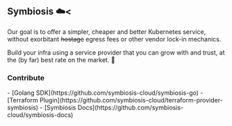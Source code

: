 <h2>Symbiosis ☁️<</h2>

Our goal is to offer a simpler, cheaper and better Kubernetes service, without exorbitant ~~hostage~~ egress fees or other vendor lock-in mechanics.

Build your infra using a service provider that you can grow with and trust, at the (by far) best rate on the market. 💸

<h3>Contribute</h3>
- [Golang SDK](https://github.com/symbiosis-cloud/symbiosis-go)
- [Terraform Plugin](https://github.com/symbiosis-cloud/terraform-provider-symbiosis)
- [Symbiosis Docs](https://github.com/symbiosis-cloud/symbiosis-docs)
